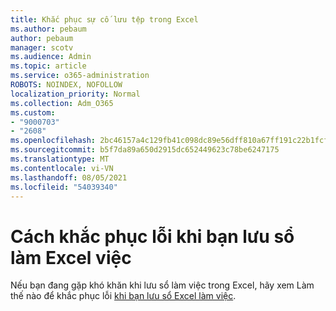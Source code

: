 ```yaml
---
title: Khắc phục sự cố lưu tệp trong Excel
ms.author: pebaum
author: pebaum
manager: scotv
ms.audience: Admin
ms.topic: article
ms.service: o365-administration
ROBOTS: NOINDEX, NOFOLLOW
localization_priority: Normal
ms.collection: Adm_O365
ms.custom:
- "9000703"
- "2608"
ms.openlocfilehash: 2bc46157a4c129fb41c098dc89e56dff810a67ff191c22b1fcfad045077d4519
ms.sourcegitcommit: b5f7da89a650d2915dc652449623c78be6247175
ms.translationtype: MT
ms.contentlocale: vi-VN
ms.lasthandoff: 08/05/2021
ms.locfileid: "54039340"
---
```

# <a name="how-to-troubleshoot-errors-when-you-save-excel-workbooks"></a>Cách khắc phục lỗi khi bạn lưu sổ làm Excel việc

Nếu bạn đang gặp khó khăn khi lưu sổ làm việc trong Excel, hãy xem Làm thế nào để khắc phục lỗi [khi bạn lưu sổ Excel làm việc](https://docs.microsoft.com/office/troubleshoot/excel/issue-when-save-excel-workbooks).

